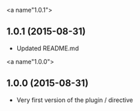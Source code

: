 <a name"1.0.1"></a>
## 1.0.1 (2015-08-31)

* Updated README.md

<a name"1.0.0"></a>
## 1.0.0 (2015-08-31)

* Very first version of the plugin / directive
